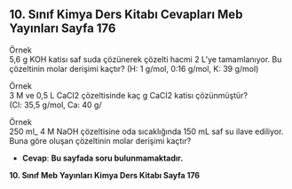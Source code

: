 ## 10. Sınıf Kimya Ders Kitabı Cevapları Meb Yayınları Sayfa 176

Örnek  
 5,6 g KOH katisı saf suda çözünerek çözelti hacmi 2 L’ye tamamlanıyor. Bu çözeltinin molar derişimi kaçtır? (H: 1 g/mol, 0:16 g/mol, K: 39 g/mol)

Örnek  
 3 M ve 0,5 L CaCI2 çözeltisinde kaç g CaCI2 katisı çözünmüştür?  
 (Cl: 35,5 g/mol, Ca: 40 g/

Örnek  
 250 ml\_ 4 M NaOH çözeltisine oda sıcaklığında 150 mL saf su ilave ediliyor.  
 Buna göre oluşan çözeltinin molar derişimi kaçtır?

* **Cevap**: **Bu sayfada soru bulunmamaktadır.**

**10. Sınıf Meb Yayınları Kimya Ders Kitabı Sayfa 176**